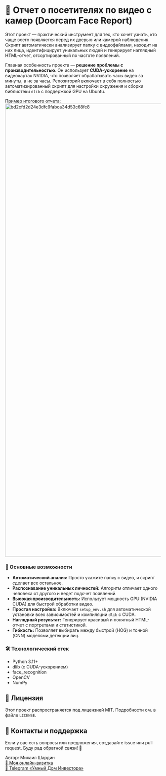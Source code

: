 # 🤖 Отчет о посетителях по видео с камер (Doorcam Face Report)

Этот проект — практический инструмент для тех, кто хочет узнать, кто чаще всего появляется перед их дверью или камерой наблюдения. Скрипт автоматически анализирует папку с видеофайлами, находит на них лица, идентифицирует уникальных людей и генерирует наглядный HTML-отчет, отсортированный по частоте появлений.

Главная особенность проекта — **решение проблемы с производительностью**. Он использует **CUDA-ускорение** на видеокартах NVIDIA, что позволяет обрабатывать часы видео за минуты, а не за часы. Репозиторий включает в себя полностью автоматизированный скрипт для настройки окружения и сборки библиотеки `dlib` с поддержкой GPU на Ubuntu.

Пример итогового отчета:
<img width="1560" height="1463" alt="bd2cfd2d24e3dfc9fabca34d53c68fc8" src="https://github.com/user-attachments/assets/6a4f20f6-d97a-4db8-b5ab-9b01c4eff7ad" />


### 🚀 Основные возможности

- **Автоматический анализ:** Просто укажите папку с видео, и скрипт сделает все остальное.
- **Распознавание уникальных личностей:** Алгоритм отличает одного человека от другого и ведет подсчет появлений.
- **Высокая производительность:** Использует мощность GPU (NVIDIA CUDA) для быстрой обработки видео.
- **Простая настройка:** Включает `setup_env.sh` для автоматической установки всех зависимостей и компиляции `dlib` с CUDA.
- **Наглядный результат:** Генерирует красивый и понятный HTML-отчет с портретами и статистикой.
- **Гибкость:** Позволяет выбирать между быстрой (HOG) и точной (CNN) моделями детекции лиц.

### 🛠️ Технологический стек

- Python 3.11+
- dlib (с CUDA-ускорением)
- face_recognition
- OpenCV
- NumPy

## 📄 Лицензия

Этот проект распространяется под лицензией MIT. Подробности см. в файле `LICENSE`.

## 🤝 Контакты и поддержка
Если у вас есть вопросы или предложения, создавайте issue или pull request. Буду рад обратной связи! 🚀

Автор: Михаил Шардин  
[🔗 Моя онлайн-визитка](https://shardin.name/?utm_source=github)  
[📢 Telegram «Умный Дом Инвестора»](https://t.me/+asaEcPax8o41MjQy)
